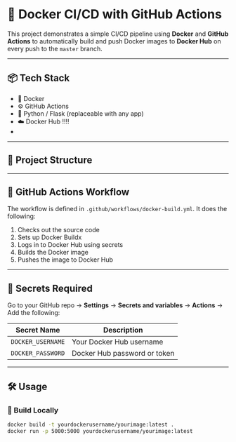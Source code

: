 # 🚀 Docker CI/CD with GitHub Actions

This project demonstrates a simple CI/CD pipeline using **Docker** and **GitHub Actions** to automatically build and push Docker images to **Docker Hub** on every push to the `master` branch.

---

## 📦 Tech Stack

- 🐳 Docker
- ⚙️ GitHub Actions
- 🐍 Python / Flask (replaceable with any app)
- ☁️ Docker Hub !!!!
- 

---

## 📁 Project Structure


---

## 🔧 GitHub Actions Workflow

The workflow is defined in `.github/workflows/docker-build.yml`. It does the following:

1. Checks out the source code
2. Sets up Docker Buildx
3. Logs in to Docker Hub using secrets
4. Builds the Docker image
5. Pushes the image to Docker Hub

---

## 🔐 Secrets Required

Go to your GitHub repo → **Settings** → **Secrets and variables** → **Actions** → Add the following:

| Secret Name         | Description                     |
|---------------------|---------------------------------|
| `DOCKER_USERNAME`   | Your Docker Hub username        |
| `DOCKER_PASSWORD`   | Docker Hub password or token    |

---

## 🛠️ Usage

### 🔨 Build Locally
```bash
docker build -t yourdockerusername/yourimage:latest .
docker run -p 5000:5000 yourdockerusername/yourimage:latest
